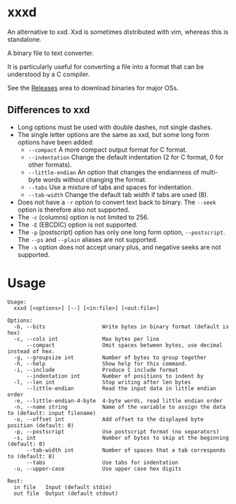 # xxxd
An alternative to xxd.  Xxd is sometimes distributed with vim, whereas this is standalone.

A binary file to text converter.

It is particularly useful for converting a file into a format that can be understood
by a C compiler.

See the [Releases](releases/) area to download binaries for major OSs.

## Differences to xxd

* Long options must be used with double dashes, not single dashes.
* The single letter options are the same as xxd, but some long form options have been added:
    * `--compact` A more compact output format for C format.
    * `--indentation` Change the default indentation (2 for C format, 0 for other formats).
    * `--little-endian` An option that changes the endianness of multi-byte words without changing the format.
    * `--tabs` Use a mixture of tabs and spaces for indentation.
    * `--tab-width` Change the default tab width if tabs are used (8).
* Does not have a `-r` option to convert text back to binary. The `--seek` option is therefore also not supported.
* The `-c` (columns) option is not limited to 256.
* The `-E` (EBCDIC) option is not supported.
* The `-p` (postscript) option has only one long form option, `--postscript`.  The `--ps` and `--plain` aliases are not supported.
* The `-s` option does not accept unary plus, and negative seeks are not supported.

# Usage

```
Usage:
  xxxd [<options>] [--] [<in:file>] [<out:file>]

Options:
  -b, --bits                  Write bytes in binary format (default is hex)
  -c, --cols int              Max bytes per line
      --compact               Omit spaces between bytes, use decimal instead of hex.
  -g, --groupsize int         Number of bytes to group together
  -h, --help                  Show help for this command.
  -i, --include               Produce C include format
      --indentation int       Number of positions to indent by
  -l, --len int               Stop writing after len bytes
      --little-endian         Read the input data in little endian order
  -e, --little-endian-4-byte  4-byte words, read little endian order
  -n, --name string           Name of the variable to assign the data to (default: input filename)
  -o, --offset int            Add offset to the displayed byte position (default: 0)
  -p, --postscript            Use postscript format (no separators)
  -s, int                     Number of bytes to skip at the beginning (default: 0)
      --tab-width int         Number of spaces that a tab corresponds to (default: 8)
      --tabs                  Use tabs for indentation
  -u, --upper-case            Use upper case hex digits

Rest:
  in file   Input (default stdin)
  out file  Output (default stdout)
```
